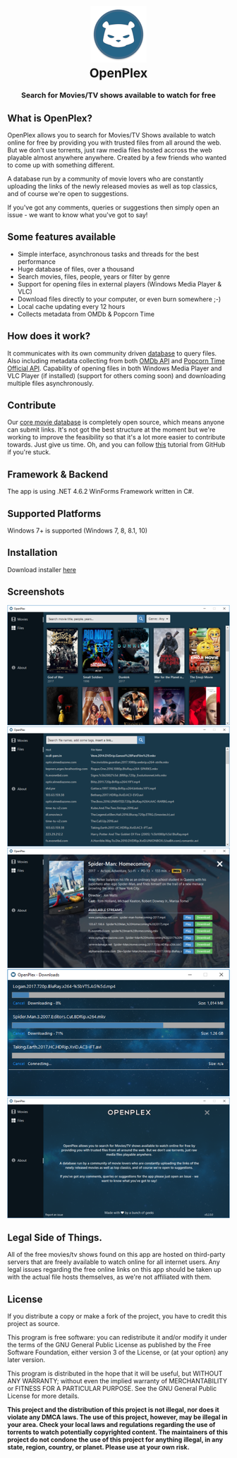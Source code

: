 <h1 align="center">
  <img src="/Assets/openplex-logo.png" height="128" width="128" alt="Logo" />
  <br />
  OpenPlex
</h1>

<h3 align="center">Search for Movies/TV shows available to watch for free</h3>

<div align="center">
</div>

## What is OpenPlex?
OpenPlex allows you to search for Movies/TV Shows available to watch online for free by providing you with trusted files from all around the web. But we don't use torrents, just raw media files hosted accross the web playable almost anywhere anywhere. Created by a few friends who wanted to come up with something different.

A database run by a community of movie lovers who are constantly uploading the links of the newly released movies as well as top classics, and of course we're open to suggestions.

If you've got any comments, queries or suggestions then simply open an issue - we want to know what you've got to say!

## Some features available
- Simple interface, asynchronous tasks and threads for the best performance
- Huge database of files, over a thousand
- Search movies, files, people, years or filter by genre
- Support for opening files in external players (Windows Media Player & VLC)
- Download files directly to your computer, or even burn somewhere ;-)
- Local cache updating every 12 hours
- Collects metadata from OMDb & Popcorn Time

## How does it work?
It communicates with its own community driven [database](https://github.com/invu/openplex-app/blob/master/Assets/openplex-movies-db.txt) to query files. Also including metadata collecting from both [OMDb API](https://omdbapi.com) and [Popcorn Time Official API](https://popcorntime.sh). Capability of opening files in both Windows Media Player and VLC Player (if installed) (support for others coming soon) and downloading multiple files asynchronously.

## Contribute
Our [core movie database](https://github.com/invu/openplex-app/blob/master/Assets/openplex-movies-db.txt) is completely open source, which means anyone can submit links. It's not got the best structure at the moment but we're working to improve the feasibility so that it's a lot more easier to contribute towards. Just give us time. Oh, and you can follow [this](https://help.github.com/articles/editing-files-in-another-user-s-repository/) tutorial from GitHub if you're stuck.

## Framework & Backend
The app is using .NET 4.6.2 WinForms Framework written in C#.

## Supported Platforms
Windows 7+ is supported (Windows 7, 8, 8.1, 10)

## Installation
Download installer [here](https://github.com/invu/openplex-app/releases/download/0.2.0.0/OpenPlexInstaller.exe)

## Screenshots
<img src="/Screenshots/OpenPlex - Movies.png" />
<img src="/Screenshots/OpenPlex - Files.png" />
<img src="/Screenshots/OpenPlex - Movie Details.png" />
<img src="/Screenshots/OpenPlex - Downloads.png" />
<img src="/Screenshots/OpenPlex - About.png" />

## Legal Side of Things.
All of the free movies/tv shows found on this app are hosted on third-party servers that are freely available to watch online for all internet users. Any legal issues regarding the free online links on this app should be taken up with the actual file hosts themselves, as we're not affiliated with them.

## License
If you distribute a copy or make a fork of the project, you have to credit this project as source.

This program is free software: you can redistribute it and/or modify it under the terms of the GNU General Public License as published by the Free Software Foundation, either version 3 of the License, or (at your option) any later version.

This program is distributed in the hope that it will be useful, but WITHOUT ANY WARRANTY; without even the implied warranty of MERCHANTABILITY or FITNESS FOR A PARTICULAR PURPOSE. See the GNU General Public License for more details.

**This project and the distribution of this project is not illegal, nor does it violate any DMCA laws. The use of this project, however, may be illegal in your area. Check your local laws and regulations regarding the use of torrents to watch potentially copyrighted content. The maintainers of this project do not condone the use of this project for anything illegal, in any state, region, country, or planet. Please use at your own risk.**
